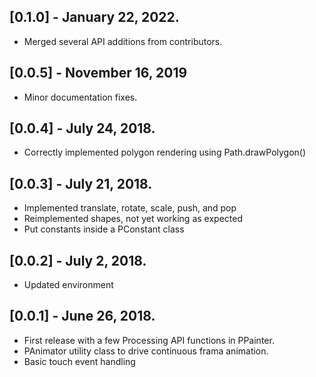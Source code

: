 ## [0.1.0] - January 22, 2022.

* Merged several API additions from contributors.

## [0.0.5] - November 16, 2019

* Minor documentation fixes.

## [0.0.4] - July 24, 2018.

* Correctly implemented polygon rendering using Path.drawPolygon()

## [0.0.3] - July 21, 2018.

* Implemented translate, rotate, scale, push, and pop
* Reimplemented shapes, not yet working as expected
* Put constants inside a PConstant class

## [0.0.2] - July 2, 2018.

* Updated environment

## [0.0.1] - June 26, 2018.

* First release with a few Processing API functions in PPainter.
* PAnimator utility class to drive continuous frama animation.
* Basic touch event handling
